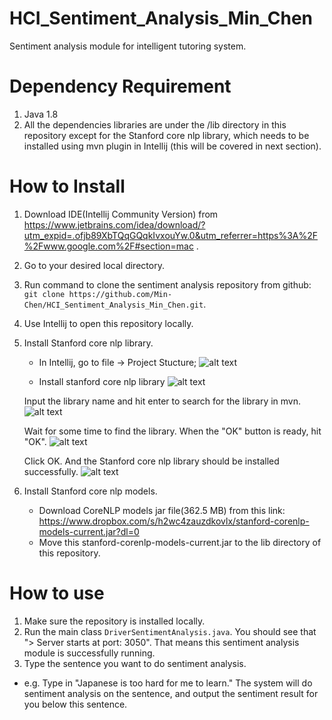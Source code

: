 # HCI_Sentiment_Analysis_Min_Chen
Sentiment analysis module for intelligent tutoring system.

# Dependency Requirement
1. Java 1.8
2. All the dependencies libraries are under the /lib directory in this repository except for the Stanford core nlp library, which needs to be installed using mvn plugin in Intellij (this will be covered in next section).

# How to Install
1. Download IDE(Intellij Community Version) from https://www.jetbrains.com/idea/download/?utm_expid=.ofjb89XbTQqGQqkIvxouYw.0&utm_referrer=https%3A%2F%2Fwww.google.com%2F#section=mac .
2. Go to your desired local directory.
3. Run command to clone the sentiment analysis repository from github: ```git clone https://github.com/Min-Chen/HCI_Sentiment_Analysis_Min_Chen.git```.
4. Use Intellij to open this repository locally.
5. Install Stanford core nlp library.
   - In Intellij, go to file -> Project Stucture;
   ![alt text](https://cloud.githubusercontent.com/assets/9358694/25786362/819ddda8-3348-11e7-8de3-24d186457cd8.png)
   
   - Install stanford core nlp library
   ![alt text](https://cloud.githubusercontent.com/assets/9358694/25786395/37f13dc0-3349-11e7-9e7b-ddd45a91bd9f.png)
   
   Input the library name and hit enter to search for the library in mvn.
   ![alt text](https://cloud.githubusercontent.com/assets/9358694/25786402/3e96062e-3349-11e7-9a4c-5bd1abeacbf7.png)
   
   Wait for some time to find the library. When the "OK" button is ready, hit "OK".
   ![alt text](https://cloud.githubusercontent.com/assets/9358694/25786405/44f99c42-3349-11e7-8f02-de0ced782d7d.png)
   
   Click OK. And the Stanford core nlp library should be installed successfully.
   ![alt text](https://cloud.githubusercontent.com/assets/9358694/25786408/4db74744-3349-11e7-85c6-e6cd1b22e2cd.png)
   
6. Install Stanford core nlp models.
   - Download CoreNLP models jar file(362.5 MB) from this link: https://www.dropbox.com/s/h2wc4zauzdkovlx/stanford-corenlp-models-current.jar?dl=0
   - Move this stanford-corenlp-models-current.jar to the lib directory of this repository.

# How to use
1. Make sure the repository is installed locally.
2. Run the main class ```DriverSentimentAnalysis.java```. You should see that "> Server starts at port: 3050". 
That means this sentiment analysis module is successfully running.
3. Type the sentence you want to do sentiment analysis.
- e.g. Type in "Japanese is too hard for me to learn." 
The system will do sentiment analysis on the sentence, and output the sentiment result for you below this sentence.
